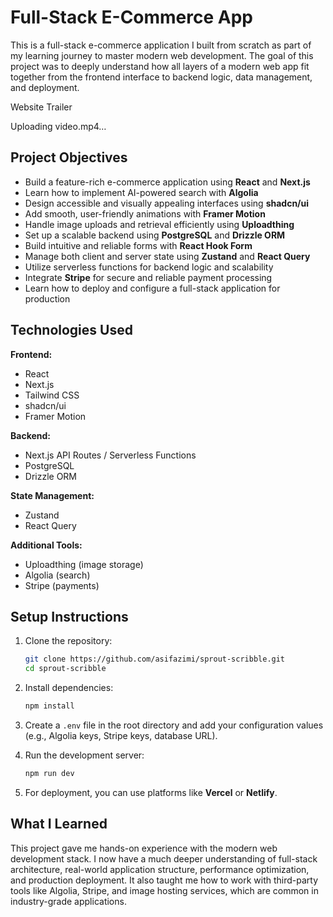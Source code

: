 # Full-Stack E-Commerce App

This is a full-stack e-commerce application I built from scratch as part of my learning journey to master modern web development. The goal of this project was to deeply understand how all layers of a modern web app fit together from the frontend interface to backend logic, data management, and deployment.

Website Trailer 


Uploading video.mp4…





## Project Objectives

- Build a feature-rich e-commerce application using **React** and **Next.js**
- Learn how to implement AI-powered search with **Algolia**
- Design accessible and visually appealing interfaces using **shadcn/ui**
- Add smooth, user-friendly animations with **Framer Motion**
- Handle image uploads and retrieval efficiently using **Uploadthing**
- Set up a scalable backend using **PostgreSQL** and **Drizzle ORM**
- Build intuitive and reliable forms with **React Hook Form**
- Manage both client and server state using **Zustand** and **React Query**
- Utilize serverless functions for backend logic and scalability
- Integrate **Stripe** for secure and reliable payment processing
- Learn how to deploy and configure a full-stack application for production

## Technologies Used

**Frontend:**

- React
- Next.js
- Tailwind CSS
- shadcn/ui
- Framer Motion

**Backend:**

- Next.js API Routes / Serverless Functions
- PostgreSQL
- Drizzle ORM

**State Management:**

- Zustand
- React Query

**Additional Tools:**

- Uploadthing (image storage)
- Algolia (search)
- Stripe (payments)

## Setup Instructions

1. Clone the repository:

   ```bash
   git clone https://github.com/asifazimi/sprout-scribble.git
   cd sprout-scribble
   ```

2. Install dependencies:

   ```bash
   npm install
   ```

3. Create a `.env` file in the root directory and add your configuration values (e.g., Algolia keys, Stripe keys, database URL).

4. Run the development server:

   ```bash
   npm run dev
   ```

5. For deployment, you can use platforms like **Vercel** or **Netlify**.

## What I Learned

This project gave me hands-on experience with the modern web development stack. I now have a much deeper understanding of full-stack architecture, real-world application structure, performance optimization, and production deployment. It also taught me how to work with third-party tools like Algolia, Stripe, and image hosting services, which are common in industry-grade applications.
